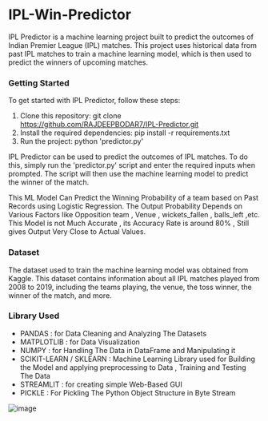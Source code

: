 # IPL-Win-Predictor

IPL Predictor is a machine learning project built to predict the outcomes of Indian Premier League (IPL) matches. 
This project uses historical data from past IPL matches to train a machine learning model, which is then used to predict the winners of upcoming matches.

### Getting Started
To get started with IPL Predictor, follow these steps:

1. Clone this repository: git clone https://github.com/RAJDEEPBODAR7/IPL-Predictor.git
2. Install the required dependencies: pip install -r requirements.txt
3. Run the project: python 'predictor.py'

IPL Predictor can be used to predict the outcomes of IPL matches. 
To do this, simply run the 'predictor.py' script and enter the required inputs when prompted. 
The script will then use the machine learning model to predict the winner of the match.

This ML Model Can Predict the Winning Probability of a team based on Past Records using Logistic Regression. 
The Output Probability Depends on Various Factors like Opposition team , Venue , wickets_fallen , balls_left ,etc. 
This Model is not Much Accurate , its Accuracy Rate is around 80% , Still gives Output Very Close to Actual Values.

### Dataset
The dataset used to train the machine learning model was obtained from Kaggle. 
This dataset contains information about all IPL matches played from 2008 to 2019, including the teams playing, the venue, the toss winner, the winner of the match, and more.

### Library Used
* PANDAS : for Data Cleaning and Analyzing The Datasets
* MATPLOTLIB : for Data Visualization
* NUMPY : for Handling The Data in DataFrame and Manipulating it
* SCIKIT-LEARN / SKLEARN : Machine Learning Library used for Building the Model and applying preprocessing to Data , Training and Testing The Data
* STREAMLIT : for creating simple Web-Based GUI
* PICKLE : For Pickling The Python Object Structure in Byte Stream

![image](https://github.com/RAJDEEPBODAR7/IPL-Predictor/assets/119515262/c22ab2bf-653a-4e1a-9ca7-f288d0e82129)
